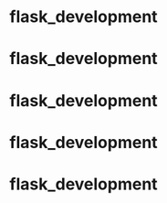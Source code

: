 # flask_development
# flask_development
# flask_development
# flask_development
# flask_development
